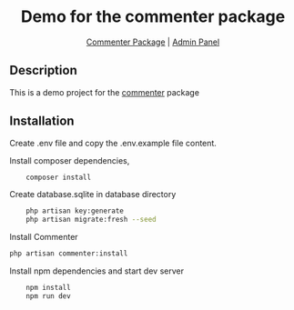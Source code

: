 
<div align="center"> 

# Demo for the commenter package

[Commenter Package](https://github.com/Lakshan-Madushanka/laravel-comments) |
[Admin Panel](https://github.com/Lakshan-Madushanka/laravel-comments-admin-panel)

</div>

## Description

This is a demo project for the [commenter](https://github.com/Lakshan-Madushanka/laravel-comments) package
## Installation

Create .env file and copy the .env.example file content.

Install composer dependencies,

```bash
    composer install
```
Create database.sqlite in database directory

```bash
    php artisan key:generate
    php artisan migrate:fresh --seed
```
Install Commenter

```bash
php artisan commenter:install
```

Install npm dependencies and start dev server

```bash
    npm install
    npm run dev
```

